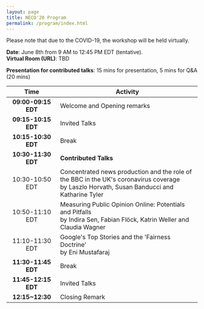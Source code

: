 ```yaml
---
layout: page
title: NECO'20 Program
permalink: /program/index.html
---
```


>

Please note that due to the COVID-19, the workshop will be held virtually. 



**Date**: June 8th from 9 AM to 12:45 PM EDT (tentative). <br/>
**Virtual Room (URL)**: TBD <br/>

**Presentation for contributed talks**: 15 mins for presentation, 5 mins for Q&A (20 mins)


<table style="margin-left: auto; margin-right: auto;">
  <thead>
    <tr>
      <th style="text-align: center">Time</th>
      <th>Activity</th>
    </tr>
  </thead>
  <tbody>
    <tr>
      <td style="text-align: center"><strong>09:00-09:15 EDT</strong></td>
      <td>Welcome and Opening remarks</td>
    </tr>
    <tr>
      <td style="text-align: center"><strong>09:15-10:15 EDT</strong></td>
      <td>Invited Talks</td>
    </tr>
    <tr>
      <td style="text-align: center"><strong>10:15-10:30 EDT</strong></td>
      <td>Break</td>
    </tr>
    <tr>
      <td style="text-align: center"><strong>10:30-11:30 EDT</strong></td>
      <td><strong>Contributed Talks</strong></td>
    </tr>
    <tr>
      <td style="text-align: center">10:30-10:50 EDT</td>
      <td>Concentrated news production and the role of the BBC in the UK's coronavirus coverage <br>by Laszlo Horvath, Susan Banducci and Katharine Tyler</td>
    </tr>
    <tr>
      <td style="text-align: center">10:50-11:10 EDT</td>
      <td>Measuring Public Opinion Online: Potentials and Pitfalls <br>by Indira Sen, Fabian Flöck, Katrin Weller and Claudia Wagner</td>
    </tr>
    <tr>
      <td style="text-align: center">11:10-11:30 EDT</td>
      <td>Google's Top Stories and the 'Fairness Doctrine' <br>by Eni Mustafaraj</td>
    </tr>
    <tr>
      <td style="text-align: center"><strong>11:30-11:45 EDT</strong></td>
      <td>Break</td>
    </tr>
    <tr>
      <td style="text-align: center"><strong>11:45-12:15 EDT</strong></td>
      <td>Invited Talks</td>
    </tr>
    <tr>
      <td style="text-align: center"><strong>12:15~12:30</strong></td>
      <td>Closing Remark</td>
    </tr>
  </tbody>
</table>

